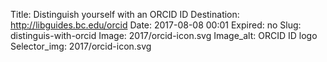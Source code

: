 Title: Distinguish yourself with an ORCID ID
Destination: http://libguides.bc.edu/orcid
Date: 2017-08-08 00:01
Expired: no
Slug: distinguis-with-orcid
Image: 2017/orcid-icon.svg
Image_alt: ORCID ID logo
Selector_img: 2017/orcid-icon.svg